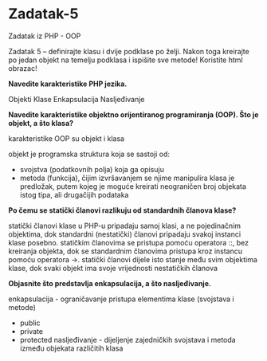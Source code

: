 # Zadatak-5
Zadatak iz PHP - OOP

Zadatak 5 – definirajte klasu i dvije podklase po želji. Nakon toga kreirajte po jedan objekt na temelju podklasa i ispišite sve metode! Koristite html obrazac!

**Navedite karakteristike PHP jezika.**

Objekti
Klase
Enkapsulacija
Nasljeđivanje

**Navedite karakteristike objektno orijentiranog programiranja (OOP). Što je objekt, a što klasa?**

karakteristike OOP su objekt i klasa

objekt je programska struktura koja se sastoji od:
 - svojstva (podatkovnih polja) koja ga opisuju
 - metoda (funkcija), čijim izvršavanjem se njime manipulira
klasa je predložak, putem kojeg je moguće kreirati neograničen broj objekata istog tipa, ali drugačijih podataka

**Po čemu se statički članovi razlikuju od standardnih članova klase?**

statički članovi klase u PHP-u pripadaju samoj klasi, a ne pojedinačnim objektima, dok standardni (nestatički) članovi pripadaju svakoj instanci klase posebno. statičkim članovima se pristupa pomoću operatora ::, bez kreiranja objekta, dok se standardnim članovima pristupa kroz instancu pomoću operatora ->. statički članovi dijele isto stanje među svim objektima klase, dok svaki objekt ima svoje vrijednosti nestatičkih članova

**Objasnite što predstavlja enkapsulacija, a što nasljeđivanje.**

enkapsulacija - ograničavanje pristupa elementima klase (svojstava i metode)
  - public
  - private
  - protected
nasljeđivanje - dijeljenje zajedničkih svojstava i metoda između objekata različitih klasa

